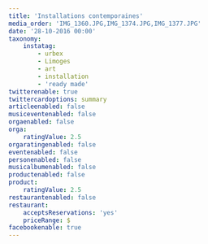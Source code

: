 ```yaml
---
title: 'Installations contemporaines'
media_order: 'IMG_1360.JPG,IMG_1374.JPG,IMG_1377.JPG'
date: '28-10-2016 00:00'
taxonomy:
    instatag:
        - urbex
        - Limoges
        - art
        - installation
        - 'ready made'
twitterenable: true
twittercardoptions: summary
articleenabled: false
musiceventenabled: false
orgaenabled: false
orga:
    ratingValue: 2.5
orgaratingenabled: false
eventenabled: false
personenabled: false
musicalbumenabled: false
productenabled: false
product:
    ratingValue: 2.5
restaurantenabled: false
restaurant:
    acceptsReservations: 'yes'
    priceRange: $
facebookenable: true
---
```


